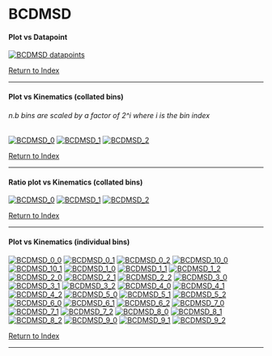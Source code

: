 BCDMSD
======
#### Plot vs Datapoint 
[![BCDMSD datapoints](BCDMSD.png)](BCDMSD.pdf) 

[Return to Index](../index.html)

------------- 
#### Plot vs Kinematics (collated bins) 
###### n.b bins are scaled by a factor of 2^i where i is the bin index  
[![BCDMSD_0](BCDMSD_0.png)](BCDMSD_0.pdf)
[![BCDMSD_1](BCDMSD_1.png)](BCDMSD_1.pdf)
[![BCDMSD_2](BCDMSD_2.png)](BCDMSD_2.pdf)
      
[Return to Index](../index.html)

------------- 
#### Ratio plot vs Kinematics (collated bins) 
[![BCDMSD_0](BCDMSD_0_R.png)](BCDMSD_0_R.pdf)
[![BCDMSD_1](BCDMSD_1_R.png)](BCDMSD_1_R.pdf)
[![BCDMSD_2](BCDMSD_2_R.png)](BCDMSD_2_R.pdf)
      
[Return to Index](../index.html)

------------- 
#### Plot vs Kinematics (individual bins) 
[![BCDMSD_0_0](BCDMSD_0_0.png)](BCDMSD_0_0.pdf)
[![BCDMSD_0_1](BCDMSD_0_1.png)](BCDMSD_0_1.pdf)
[![BCDMSD_0_2](BCDMSD_0_2.png)](BCDMSD_0_2.pdf)
[![BCDMSD_10_0](BCDMSD_10_0.png)](BCDMSD_10_0.pdf)
[![BCDMSD_10_1](BCDMSD_10_1.png)](BCDMSD_10_1.pdf)
[![BCDMSD_1_0](BCDMSD_1_0.png)](BCDMSD_1_0.pdf)
[![BCDMSD_1_1](BCDMSD_1_1.png)](BCDMSD_1_1.pdf)
[![BCDMSD_1_2](BCDMSD_1_2.png)](BCDMSD_1_2.pdf)
[![BCDMSD_2_0](BCDMSD_2_0.png)](BCDMSD_2_0.pdf)
[![BCDMSD_2_1](BCDMSD_2_1.png)](BCDMSD_2_1.pdf)
[![BCDMSD_2_2](BCDMSD_2_2.png)](BCDMSD_2_2.pdf)
[![BCDMSD_3_0](BCDMSD_3_0.png)](BCDMSD_3_0.pdf)
[![BCDMSD_3_1](BCDMSD_3_1.png)](BCDMSD_3_1.pdf)
[![BCDMSD_3_2](BCDMSD_3_2.png)](BCDMSD_3_2.pdf)
[![BCDMSD_4_0](BCDMSD_4_0.png)](BCDMSD_4_0.pdf)
[![BCDMSD_4_1](BCDMSD_4_1.png)](BCDMSD_4_1.pdf)
[![BCDMSD_4_2](BCDMSD_4_2.png)](BCDMSD_4_2.pdf)
[![BCDMSD_5_0](BCDMSD_5_0.png)](BCDMSD_5_0.pdf)
[![BCDMSD_5_1](BCDMSD_5_1.png)](BCDMSD_5_1.pdf)
[![BCDMSD_5_2](BCDMSD_5_2.png)](BCDMSD_5_2.pdf)
[![BCDMSD_6_0](BCDMSD_6_0.png)](BCDMSD_6_0.pdf)
[![BCDMSD_6_1](BCDMSD_6_1.png)](BCDMSD_6_1.pdf)
[![BCDMSD_6_2](BCDMSD_6_2.png)](BCDMSD_6_2.pdf)
[![BCDMSD_7_0](BCDMSD_7_0.png)](BCDMSD_7_0.pdf)
[![BCDMSD_7_1](BCDMSD_7_1.png)](BCDMSD_7_1.pdf)
[![BCDMSD_7_2](BCDMSD_7_2.png)](BCDMSD_7_2.pdf)
[![BCDMSD_8_0](BCDMSD_8_0.png)](BCDMSD_8_0.pdf)
[![BCDMSD_8_1](BCDMSD_8_1.png)](BCDMSD_8_1.pdf)
[![BCDMSD_8_2](BCDMSD_8_2.png)](BCDMSD_8_2.pdf)
[![BCDMSD_9_0](BCDMSD_9_0.png)](BCDMSD_9_0.pdf)
[![BCDMSD_9_1](BCDMSD_9_1.png)](BCDMSD_9_1.pdf)
[![BCDMSD_9_2](BCDMSD_9_2.png)](BCDMSD_9_2.pdf)
      
[Return to Index](../index.html)

------------- 
